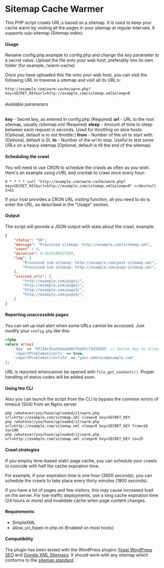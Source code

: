 Sitemap Cache Warmer
====================

This PHP script crawls URL:s based on a sitemap. It is used to keep your cache warm by visiting all the pages in your sitemap
at regular intervals. It supports sub-sitemap (Sitemap index).

#### Usage

Rename config.php.example to config.php and change the key parameter to a secret value. Upload the file onto your web host, preferably into
its own folder (for example, /warm-cache)

Once you have uploaded this file onto your web host, you can visit the following URL to traverse a sitemap and visit all its URL:s:

```
http://example.com/warm-cache/warm.php?key=SECRET_KEY&url=http://example.com/sitemap.xml&sleep=0
```

###### Available parameters

**key** - Secret key, as entered in config.php (Required)
**url** - URL to the root sitemap, usually /sitemap.xml (Required)
**sleep** - Amount of time to sleep between each request in seconds. Used for throttling on slow hosts. (Optional, default is to not throttle.)
**from** - Number of the url to start with. (Optional, default is 0).
**to** - Number of the url to stop. Useful to test some URLs on a heavy sitemap (Optional, default is till the end of the sitemap)

#### Scheduling the crawl

You will need to use CRON to schedule the crawls as often as you wish. Here's an example using cURL and crontab to crawl once every hour:

```
0 * * * * curl "http://example.com/warm-cache/warm.php?key=SECRET_KEY&url=http://example.com/sitemap.xml&sleep=0" >/dev/null 2>&1
```

If your host provides a CRON URL visiting function, all you need to do is enter the URL, as described in the "Usage" section.

#### Output

The script will provide a JSON output with stats about the crawl, example:

```json
{
    "status": "OK",
    "message": "Processed sitemap: http://example.com/sitemap.xml",
    "count" : 4,
    "duration": 9.5575199127197,
    "log": [
        "Processed sub-sitemap: http://example.com/post-sitemap.xml",
        "Processed sub-sitemap: http://example.com/page-sitemap.xml",
    ],
    "visited_urls": [
        "http://example.com/page1/",
        "http://example.com/page2/",
        "http://example.com/page3/",
        "http://example.com/page4/",
    ]
}
```

#### Reporting unaccessible pages
You can set up mail alert when some URLs cannot be accessed. Just modify your `config.php` like this:
```php
<?php
return array(
    'key' => '9f316c95a356aab49cf5e4fcf3418295' // Secret key to allow traversing sitemaps
    'reportProblematicUrls' => true,
    'reportProblematicUrlsTo' => "your-address@example.com"
);
```

URL is reported whencannot be opened with `file_get_contents()`. Proper handling of status codes will be added soon.

#### Using the CLI

Also you can launch the script from the CLI to bypass the common errors of timeout (504) from an Nginx server.

```
php /whatever/you/have/uploaded/it/warm.php url=http://example.com/sitemap.xml sleep=0 key=SECRET_KEY
php /whatever/you/have/uploaded/it/warm.php url=http://example.com/sitemap.xml sleep=0 key=SECRET_KEY from=10 to=100
php /whatever/you/have/uploaded/it/warm.php url=http://example.com/sitemap.xml sleep=0 key=SECRET_KEY to=25
```

#### Crawl strategies

If you employ time-based static page cache, you can schedule your crawls to coincide with half the cache expiration time.

For example, if your expiration time is one hour (3600 seconds), you can schedule the crawls to take place every thirty minutes (1800 seconds).

If you have a lot of pages and few visitors, this may cause increased load on the server. For low-traffic deployments, use a long cache expiration time (24 hours or more) and invalidate cache when page content changes.

#### Requirements

* SimpleXML
* allow_url_fopen in php.ini (Enabled on most hosts)

#### Compatibility

The plugin has been tested with the WordPress plugins [Yoast WordPress SEO](https://wordpress.org/plugins/wordpress-seo/) and [Google XML Sitemaps](https://wordpress.org/plugins/google-sitemap-generator/). It should work with any sitemap which conforms to the [sitemap standard](http://www.sitemaps.org/protocol.html).
